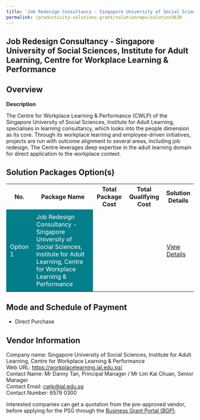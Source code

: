 ```yaml
---
title: 'Job Redesign Consultancy - Singapore University of Social Sciences, Institute for Adult Learning, Centre for Workplace Learning & Performance'
permalink: /productivity-solutions-grant/solutionrepo/solution3630
---
```


## Job Redesign Consultancy - Singapore University of Social Sciences, Institute for Adult Learning, Centre for Workplace Learning & Performance

## Overview

**Description**

The Centre for Workplace Learning & Performance (CWLP) of the Singapore University of Social Sciences, Institute for Adult Learning, specialises in learning consultancy, which looks into the people dimension as its core. Through its workplace learning and employee-driven initiatives, projects are run with outcome alignment to several areas, including job redesign. The Centre leverages deep expertise in the adult learning domain for direct application to the workplace context. 
 

## Solution Packages Option(s)

<table>
<tr>
<th><b>No.</b></th>
<th><b>Package Name</b></th>
<th><b>Total Package Cost</b></th>
<th><b>Total Qualifying Cost</b></th>
<th><b>Solution Details</b></th>
</tr>
<tr>
<td style='padding: 10px; background-color: #037E8A; color: #FFFFFF;'>Option 1</td>
<td style='padding: 10px; background-color: #037E8A; color: #FFFFFF;'>Job Redesign Consultancy - Singapore University of Social Sciences, Institute for Adult Learning, Centre for Workplace Learning & Performance</td>
<td style='padding: 10px;'></td>
<td style='padding: 10px;'></td>
<td style='padding: 10px;'><a href='/images/psg/SUSS_Case_Study.pdf' target='_blank'>View Details</a></td>
</tr>
</table>

## Mode and Schedule of Payment

 - Direct Purchase

## Vendor Information

 Company name: Singapore University of Social Sciences, Institute for Adult Learning, Centre for Workplace Learning & Performance  <br>Web URL: https://workplacelearning.ial.edu.sg/ <br>Contact Name: Mr Danny Tan, Principal Manager / Mr Lim Kai Chuan, Senior Manager<br>Contact Email: cwlp@ial.edu.sg <br>Contact Number: 6579 0300

Interested companies can get a quotation from the pre-approved vendor, before applying for the PSG through the <a href='https://www.businessgrants.gov.sg/' target='_blank' rel='noopener'>Business Grant Portal (BGP)</a>.

<script src="/jquery/resize-tables.js"></script>

